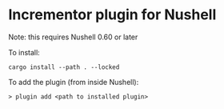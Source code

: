 # Incrementor plugin for Nushell

Note: this requires Nushell 0.60 or later

To install:

```
cargo install --path . --locked
```

To add the plugin (from inside Nushell):
```
> plugin add <path to installed plugin>
